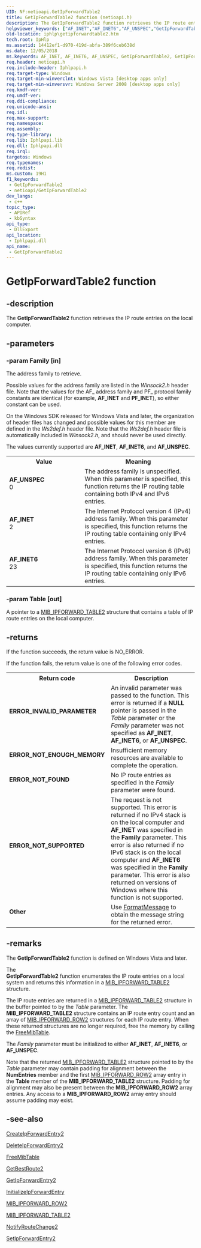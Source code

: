 ```yaml
---
UID: NF:netioapi.GetIpForwardTable2
title: GetIpForwardTable2 function (netioapi.h)
description: The GetIpForwardTable2 function retrieves the IP route entries on the local computer.
helpviewer_keywords: ["AF_INET","AF_INET6","AF_UNSPEC","GetIpForwardTable2","GetIpForwardTable2 function [IP Helper]","iphlp.getipforwardtable2","netioapi/GetIpForwardTable2"]
old-location: iphlp\getipforwardtable2.htm
tech.root: IpHlp
ms.assetid: 14412ef1-d970-419d-abfa-389f6ceb638d
ms.date: 12/05/2018
ms.keywords: AF_INET, AF_INET6, AF_UNSPEC, GetIpForwardTable2, GetIpForwardTable2 function [IP Helper], iphlp.getipforwardtable2, netioapi/GetIpForwardTable2
req.header: netioapi.h
req.include-header: Iphlpapi.h
req.target-type: Windows
req.target-min-winverclnt: Windows Vista [desktop apps only]
req.target-min-winversvr: Windows Server 2008 [desktop apps only]
req.kmdf-ver: 
req.umdf-ver: 
req.ddi-compliance: 
req.unicode-ansi: 
req.idl: 
req.max-support: 
req.namespace: 
req.assembly: 
req.type-library: 
req.lib: Iphlpapi.lib
req.dll: Iphlpapi.dll
req.irql: 
targetos: Windows
req.typenames: 
req.redist: 
ms.custom: 19H1
f1_keywords:
 - GetIpForwardTable2
 - netioapi/GetIpForwardTable2
dev_langs:
 - c++
topic_type:
 - APIRef
 - kbSyntax
api_type:
 - DllExport
api_location:
 - Iphlpapi.dll
api_name:
 - GetIpForwardTable2
---
```


# GetIpForwardTable2 function


## -description

The 
<b>GetIpForwardTable2</b> function retrieves the IP route entries on the local computer.

## -parameters

### -param Family [in]

The address family to retrieve. 

Possible values for the address family are listed in the <i>Winsock2.h</i> header file. Note that the values for the AF_ address family and PF_ protocol family constants  are identical (for example, <b>AF_INET</b> and <b>PF_INET</b>), so either constant can be used.

On the Windows SDK released for Windows Vista and later, the organization of header files has changed and possible values for this member are defined in the <i>Ws2def.h</i> header file. Note that the <i>Ws2def.h</i> header file is automatically included in <i>Winsock2.h</i>, and should never be used directly.

The values currently supported are <b>AF_INET</b>, <b>AF_INET6</b>, and <b>AF_UNSPEC</b>.

<table>
<tr>
<th>Value</th>
<th>Meaning</th>
</tr>
<tr>
<td width="40%"><a id="AF_UNSPEC"></a><a id="af_unspec"></a><dl>
<dt><b>AF_UNSPEC</b></dt>
<dt>0</dt>
</dl>
</td>
<td width="60%">
The address family is unspecified. When this parameter is specified,  this function  returns the IP routing table containing both IPv4 and IPv6 entries. 

</td>
</tr>
<tr>
<td width="40%"><a id="AF_INET"></a><a id="af_inet"></a><dl>
<dt><b>AF_INET</b></dt>
<dt>2</dt>
</dl>
</td>
<td width="60%">
The Internet Protocol version 4 (IPv4) address family. When this parameter is specified,  this function  returns the IP routing table containing only  IPv4 entries. 

</td>
</tr>
<tr>
<td width="40%"><a id="AF_INET6"></a><a id="af_inet6"></a><dl>
<dt><b>AF_INET6</b></dt>
<dt>23</dt>
</dl>
</td>
<td width="60%">
The Internet Protocol version 6 (IPv6) address family. When this parameter is specified,  this function  returns the IP routing table containing only IPv6 entries. 

</td>
</tr>
</table>

### -param Table [out]

A pointer to a 
<a href="https://docs.microsoft.com/windows/desktop/api/netioapi/ns-netioapi-mib_ipforward_table2">MIB_IPFORWARD_TABLE2</a> structure that contains a table of IP route entries on the local computer.

## -returns

If the function succeeds, the return value is NO_ERROR.

If the function fails, the return value is one of the following error codes.

<table>
<tr>
<th>Return code</th>
<th>Description</th>
</tr>
<tr>
<td width="40%">
<dl>
<dt><b>ERROR_INVALID_PARAMETER</b></dt>
</dl>
</td>
<td width="60%">
An invalid parameter was passed to the function. This error is returned if a <b>NULL</b> pointer is passed in the <i>Table</i> parameter or the <i>Family</i> parameter was not specified as <b>AF_INET</b>, <b>AF_INET6</b>, or <b>AF_UNSPEC</b>.

</td>
</tr>
<tr>
<td width="40%">
<dl>
<dt><b>ERROR_NOT_ENOUGH_MEMORY</b></dt>
</dl>
</td>
<td width="60%">
Insufficient memory resources are available to complete the operation.

</td>
</tr>
<tr>
<td width="40%">
<dl>
<dt><b>ERROR_NOT_FOUND</b></dt>
</dl>
</td>
<td width="60%">
No IP route entries as specified in the <i>Family</i> parameter were found. 

</td>
</tr>
<tr>
<td width="40%">
<dl>
<dt><b>ERROR_NOT_SUPPORTED</b></dt>
</dl>
</td>
<td width="60%">
The request is not supported. This error is returned if no IPv4 stack is on the local computer and <b>AF_INET</b> was specified in the <b>Family</b> parameter. This error is also returned if no IPv6 stack is on the local computer and <b>AF_INET6</b> was specified in the <b>Family</b> parameter. This error is also returned on versions of Windows where this function is not supported.

</td>
</tr>
<tr>
<td width="40%">
<dl>
<dt><b>Other</b></dt>
</dl>
</td>
<td width="60%">
Use 
<a href="https://docs.microsoft.com/windows/desktop/api/winbase/nf-winbase-formatmessage">FormatMessage</a> to obtain the message string for the returned error.

</td>
</tr>
</table>

## -remarks

The <b>GetIpForwardTable2</b> function is defined on Windows Vista and later. 

The  
<b>GetIpForwardTable2</b> function enumerates the IP route entries on a local system and returns this information in a <a href="https://docs.microsoft.com/windows/desktop/api/netioapi/ns-netioapi-mib_ipforward_table2">MIB_IPFORWARD_TABLE2</a> structure. 

The IP route entries are returned in a <a href="https://docs.microsoft.com/windows/desktop/api/netioapi/ns-netioapi-mib_ipforward_table2">MIB_IPFORWARD_TABLE2</a> structure in the buffer pointed to by the <i>Table</i> parameter. The <b>MIB_IPFORWARD_TABLE2</b> structure contains an IP route entry count and an array of <a href="https://docs.microsoft.com/windows/desktop/api/netioapi/ns-netioapi-mib_ipforward_row2">MIB_IPFORWARD_ROW2</a> structures for each IP route entry. When these returned structures are no longer required, free the memory by calling the <a href="https://docs.microsoft.com/windows/desktop/api/netioapi/nf-netioapi-freemibtable">FreeMibTable</a>.

The <i>Family</i> parameter must be initialized to either <b>AF_INET</b>,  <b>AF_INET6</b>, or <b>AF_UNSPEC</b>. 

Note that the returned <a href="https://docs.microsoft.com/windows/desktop/api/netioapi/ns-netioapi-mib_ipforward_table2">MIB_IPFORWARD_TABLE2</a> structure pointed to by the <i>Table</i> parameter may contain padding for alignment between the <b>NumEntries</b> member and the first <a href="https://docs.microsoft.com/windows/desktop/api/netioapi/ns-netioapi-mib_ipforward_row2">MIB_IPFORWARD_ROW2</a> array entry in the <b>Table</b> member of the <b>MIB_IPFORWARD_TABLE2</b> structure. Padding for alignment may also be present between the <b>MIB_IPFORWARD_ROW2</b> array entries. Any access to a <b>MIB_IPFORWARD_ROW2</b> array entry should assume  padding may exist.

## -see-also

<a href="https://docs.microsoft.com/windows/desktop/api/netioapi/nf-netioapi-createipforwardentry2">CreateIpForwardEntry2</a>



<a href="https://docs.microsoft.com/windows/desktop/api/netioapi/nf-netioapi-deleteipforwardentry2">DeleteIpForwardEntry2</a>



<a href="https://docs.microsoft.com/windows/desktop/api/netioapi/nf-netioapi-freemibtable">FreeMibTable</a>



<a href="https://docs.microsoft.com/windows/desktop/api/netioapi/nf-netioapi-getbestroute2">GetBestRoute2</a>



<a href="https://docs.microsoft.com/windows/desktop/api/netioapi/nf-netioapi-getipforwardentry2">GetIpForwardEntry2</a>



<a href="https://docs.microsoft.com/windows/desktop/api/netioapi/nf-netioapi-initializeipforwardentry">InitializeIpForwardEntry</a>



<a href="https://docs.microsoft.com/windows/desktop/api/netioapi/ns-netioapi-mib_ipforward_row2">MIB_IPFORWARD_ROW2</a>



<a href="https://docs.microsoft.com/windows/desktop/api/netioapi/ns-netioapi-mib_ipforward_table2">MIB_IPFORWARD_TABLE2</a>



<a href="https://docs.microsoft.com/windows/desktop/api/netioapi/nf-netioapi-notifyroutechange2">NotifyRouteChange2</a>



<a href="https://docs.microsoft.com/windows/desktop/api/netioapi/nf-netioapi-setipforwardentry2">SetIpForwardEntry2</a>

